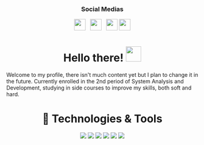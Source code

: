 <h3 align='center'>Social Medias</h3>

<p align='center'>
<a href="https://twitter.com/SaintJooJ" target="_blank"><img height="30" src="https://cdn-icons-png.flaticon.com/512/124/124021.png"></a>&nbsp;&nbsp;
<a href="https://www.instagram.com/saintjooj/" target="_blank"><img height="30" src="https://upload.wikimedia.org/wikipedia/commons/thumb/a/a5/Instagram_icon.png/1024px-Instagram_icon.png"></a>&nbsp;&nbsp;
<a href="https://www.facebook.com/profile.php?id=100013380396321" target="_blank"><img height="30" src="https://cdn-icons-png.flaticon.com/512/124/124010.png"></a>
<a href="https://www.linkedin.com/in/jorge-luiz-1944a018b/" target="_blank"><img height="30" src="https://github.com/WaylonWalker/WaylonWalker/blob/main/icon/linkedin.png?raw=true"></a>
</p>

<h1 align='center'>Hello there! <img src="https://preview.redd.it/ry5ppxkf19f41.gif?width=256&auto=webp&s=950b6f46f95a33dab43239e440e4cf7d5d826302" width="40px"></h1>

Welcome to my profile, there isn't much content yet but I plan to change it in the future. Currently enrolled in the 2nd period of System Analysis and Development, studying in side courses to improve my skills, both soft and hard.


<h1 align='center'>🔧 Technologies & Tools</h1>

<div align='center'>

![](https://img.shields.io/badge/HTML5-E34F26?style=for-the-badge&logo=html5&logoColor=white)
![](https://img.shields.io/badge/CSS3-1572B6?style=for-the-badge&logo=css3&logoColor=white)
![](https://img.shields.io/badge/JavaScript-323330?style=for-the-badge&logo=javascript&logoColor=F7DF1E)
![](https://img.shields.io/badge/C-00599C?style=for-the-badge&logo=c&logoColor=white)
![](https://img.shields.io/badge/C%2B%2B-00599C?style=for-the-badge&logo=c%2B%2B&logoColor=white)
![](https://img.shields.io/badge/R-276DC3?style=for-the-badge&logo=r&logoColor=white)

</div>
